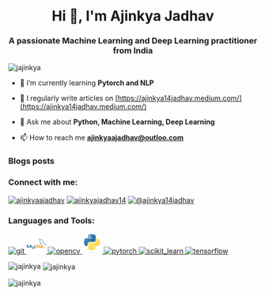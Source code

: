 <h1 align="center">Hi 👋, I'm Ajinkya Jadhav</h1>
<h3 align="center">A passionate Machine Learning and Deep Learning practitioner from India</h3>

<p align="left"> <img src="https://komarev.com/ghpvc/?username=jajinkya&label=Profile%20views&color=0e75b6&style=flat" alt="jajinkya" /> </p>

- 🌱 I’m currently learning **Pytorch and NLP**

- 📝 I regularly write articles on [https://ajinkya14jadhav.medium.com/](https://ajinkya14jadhav.medium.com/)

- 💬 Ask me about **Python, Machine Learning, Deep Learning**

- 📫 How to reach me **ajinkyaajadhav@outloo.com**

### Blogs posts
<!-- BLOG-POST-LIST:START -->
<!-- BLOG-POST-LIST:END -->

<h3 align="left">Connect with me:</h3>
<p align="left">
<a href="https://linkedin.com/in/ajinkyaajadhav" target="blank"><img align="center" src="https://raw.githubusercontent.com/rahuldkjain/github-profile-readme-generator/neutral-icons/src/images/icons/Social/linked-in-alt.svg" alt="ajinkyaajadhav" height="30" width="40" /></a>
<a href="https://kaggle.com/ajinkyajadhav14" target="blank"><img align="center" src="https://raw.githubusercontent.com/rahuldkjain/github-profile-readme-generator/neutral-icons/src/images/icons/Social/kaggle.svg" alt="ajinkyajadhav14" height="30" width="40" /></a>
<a href="https://medium.com/@ajinkya14jadhav" target="blank"><img align="center" src="https://raw.githubusercontent.com/rahuldkjain/github-profile-readme-generator/neutral-icons/src/images/icons/Social/medium.svg" alt="@ajinkya14jadhav" height="30" width="40" /></a>
</p>

<h3 align="left">Languages and Tools:</h3>
<p align="left"> <a href="https://git-scm.com/" target="_blank"> <img src="https://www.vectorlogo.zone/logos/git-scm/git-scm-icon.svg" alt="git" width="40" height="40"/> </a> <a href="https://www.mysql.com/" target="_blank"> <img src="https://raw.githubusercontent.com/devicons/devicon/master/icons/mysql/mysql-original-wordmark.svg" alt="mysql" width="40" height="40"/> </a> <a href="https://opencv.org/" target="_blank"> <img src="https://www.vectorlogo.zone/logos/opencv/opencv-icon.svg" alt="opencv" width="40" height="40"/> </a> <a href="https://www.python.org" target="_blank"> <img src="https://raw.githubusercontent.com/devicons/devicon/master/icons/python/python-original.svg" alt="python" width="40" height="40"/> </a> <a href="https://pytorch.org/" target="_blank"> <img src="https://www.vectorlogo.zone/logos/pytorch/pytorch-icon.svg" alt="pytorch" width="40" height="40"/> </a> <a href="https://scikit-learn.org/" target="_blank"> <img src="https://upload.wikimedia.org/wikipedia/commons/0/05/Scikit_learn_logo_small.svg" alt="scikit_learn" width="40" height="40"/> </a> <a href="https://www.tensorflow.org" target="_blank"> <img src="https://www.vectorlogo.zone/logos/tensorflow/tensorflow-icon.svg" alt="tensorflow" width="40" height="40"/> </a> </p>

<p><img align="left" src="https://github-readme-stats.vercel.app/api/top-langs?username=jajinkya&show_icons=true&locale=en&layout=compact" alt="jajinkya" /></p>

<p>&nbsp;<img align="center" src="https://github-readme-stats.vercel.app/api?username=jajinkya&show_icons=true&locale=en" alt="jajinkya" /></p>

<p><img align="center" src="https://github-readme-streak-stats.herokuapp.com/?user=jajinkya&" alt="jajinkya" /></p>
